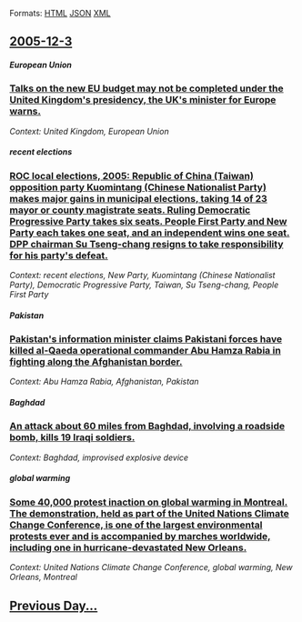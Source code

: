 
Formats: [HTML](2005/12/3/index.html)  [JSON](2005/12/3/index.json)  [XML](2005/12/3/index.xml)  

## [2005-12-3](/news/2005/12/3/index.md)

##### European Union
### [ Talks on the new EU budget may not be completed under the United Kingdom's presidency, the UK's minister for Europe warns. ](/news/2005/12/3/talks-on-the-new-eu-budget-may-not-be-completed-under-the-united-kingdom-s-presidency-the-uk-s-minister-for-europe-warns.md)
_Context: United Kingdom, European Union_

##### recent elections
### [ ROC local elections, 2005: Republic of China (Taiwan) opposition party Kuomintang (Chinese Nationalist Party) makes major gains in municipal elections, taking 14 of 23 mayor or county magistrate seats. Ruling Democratic Progressive Party takes six seats. People First Party and New Party each takes one seat, and an independent wins one seat. DPP chairman Su Tseng-chang resigns to take responsibility for his party's defeat. ](/news/2005/12/3/roc-local-elections-2005-republic-of-china-taiwan-opposition-party-kuomintang-chinese-nationalist-party-makes-major-gains-in-municipa.md)
_Context: recent elections, New Party, Kuomintang (Chinese Nationalist Party), Democratic Progressive Party, Taiwan, Su Tseng-chang, People First Party_

##### Pakistan
### [ Pakistan's information minister claims Pakistani forces have killed al-Qaeda operational commander Abu Hamza Rabia in fighting along the Afghanistan border. ](/news/2005/12/3/pakistan-s-information-minister-claims-pakistani-forces-have-killed-al-qaeda-operational-commander-abu-hamza-rabia-in-fighting-along-the-af.md)
_Context: Abu Hamza Rabia, Afghanistan, Pakistan_

##### Baghdad
### [ An attack about 60 miles from Baghdad, involving a roadside bomb, kills 19 Iraqi soldiers. ](/news/2005/12/3/an-attack-about-60-miles-from-baghdad-involving-a-roadside-bomb-kills-19-iraqi-soldiers.md)
_Context: Baghdad, improvised explosive device_

##### global warming
### [ Some 40,000 protest inaction on global warming in Montreal. The demonstration, held as part of the United Nations Climate Change Conference, is one of the largest environmental protests ever and is accompanied by marches worldwide, including one in hurricane-devastated New Orleans. ](/news/2005/12/3/some-40-000-protest-inaction-on-global-warming-in-montreal-the-demonstration-held-as-part-of-the-united-nations-climate-change-conference.md)
_Context: United Nations Climate Change Conference, global warming, New Orleans, Montreal_

## [Previous Day...](/news/2005/12/2/index.md)

